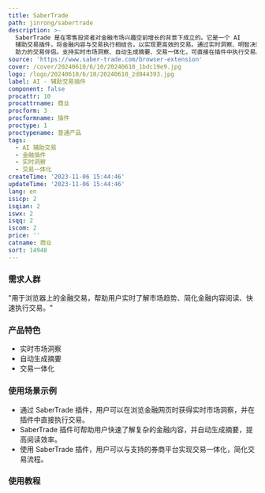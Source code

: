 ```yaml
---
title: SaberTrade
path: jinrong/sabertrade
description: >-
  SaberTrade 是在零售投资者对金融市场兴趣空前增长的背景下成立的。它是一个 AI
  辅助交易插件，将金融内容与交易执行相结合，以实现更高效的交易。通过实时洞察、明智决策和更快速的投资，为您提供 AI
  助力的交易伴侣。支持实时市场洞察、自动生成摘要、交易一体化，可直接在插件中执行交易。SaberTrade 插件提供 Windows 和 macOS 版本。
source: 'https://www.saber-trade.com/browser-extension'
cover: /cover/20240610/6/10/20240610_1bdc19e9.jpg
logo: /logo/20240610/6/10/20240610_2d844393.jpg
label: AI - 辅助交易插件
component: false
procattr: 10
procattrname: 商业
procform: 3
procformname: 插件
proctype: 1
proctypename: 普通产品
tags:
  - AI 辅助交易
  - 金融插件
  - 实时洞察
  - 交易一体化
createTime: '2023-11-06 15:44:46'
updateTime: '2023-11-06 15:44:46'
lang: en
isicp: 2
isqian: 2
iswx: 2
isqq: 2
iscom: 2
price: ''
catname: 商业
sort: 14948
---
```




### 需求人群
"用于浏览器上的金融交易，帮助用户实时了解市场趋势、简化金融内容阅读、快速执行交易。"

### 产品特色
* 实时市场洞察
* 自动生成摘要
* 交易一体化

### 使用场景示例
* 通过 SaberTrade 插件，用户可以在浏览金融网页时获得实时市场洞察，并在插件中直接执行交易。
* SaberTrade 插件可帮助用户快速了解复杂的金融内容，并自动生成摘要，提高阅读效率。
* 使用 SaberTrade 插件，用户可以与支持的券商平台实现交易一体化，简化交易流程。

### 使用教程


  
